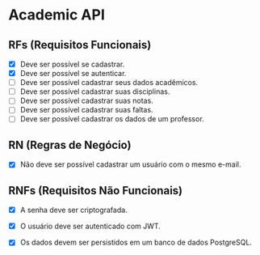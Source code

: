 # Academic API

## RFs (Requisitos Funcionais)

- [x] Deve ser possível se cadastrar.
- [x] Deve ser possível se autenticar.
- [ ] Deve ser possível cadastrar seus dados acadêmicos.
- [ ] Deve ser possível cadastrar suas disciplinas.
- [ ] Deve ser possível cadastrar suas notas.
- [ ] Deve ser possível cadastrar suas faltas.
- [ ] Deve ser possível cadastrar os dados de um professor.

## RN (Regras de Negócio)

- [x] Não deve ser possível cadastrar um usuário com o mesmo e-mail.

## RNFs (Requisitos Não Funcionais)

- [x] A senha deve ser criptografada.
- [x] O usuário deve ser autenticado com JWT.
- [x] Os dados devem ser persistidos em um banco de dados PostgreSQL.

